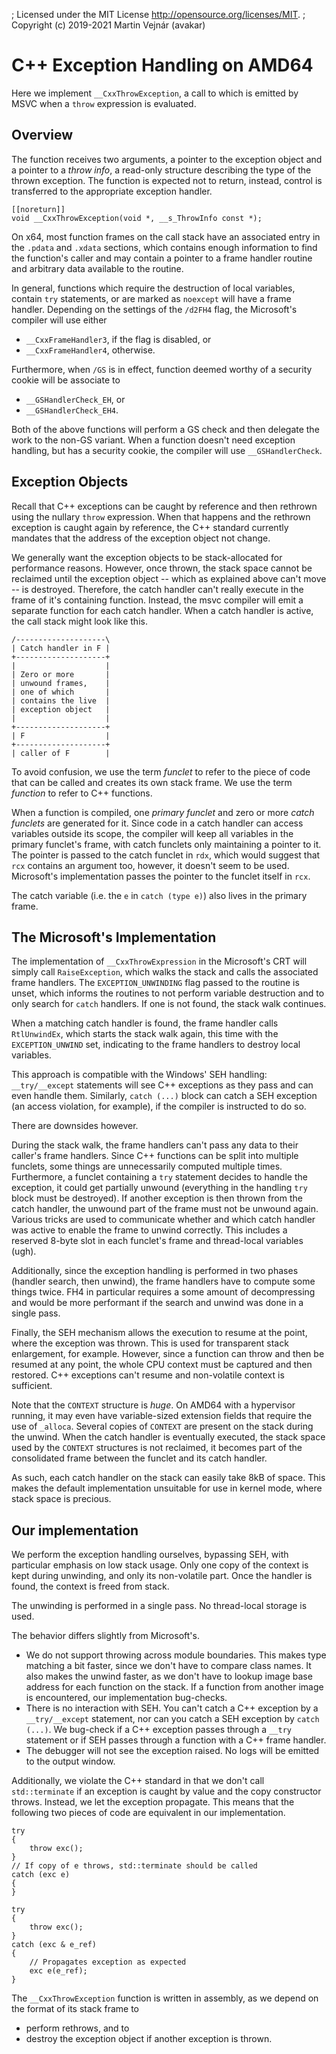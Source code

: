 ﻿; Licensed under the MIT License <http://opensource.org/licenses/MIT>.
; Copyright (c) 2019-2021 Martin Vejnár (avakar)

# C++ Exception Handling on AMD64

Here we implement `__CxxThrowException`, a call to which is
emitted by MSVC when a `throw` expression is evaluated.

## Overview

The function
receives two arguments, a pointer to the exception object and a pointer
to a *throw info*, a read-only structure describing the type of the thrown
exception. The function is expected not to return, instead, control
is transferred to the appropriate exception handler.

    [[noreturn]]
    void __CxxThrowException(void *, __s_ThrowInfo const *);

On x64, most function frames on the call stack have an associated entry
in the `.pdata` and `.xdata` sections, which contains enough information
to find the function's caller and may contain a pointer to a frame handler
routine and arbitrary data available to the routine.

In general, functions which require the destruction of local variables,
contain `try` statements, or are marked as `noexcept` will have a frame
handler. Depending on the settings of the `/d2FH4` flag, the Microsoft's
compiler will use either

* `__CxxFrameHandler3`, if the flag is disabled, or
* `__CxxFrameHandler4`, otherwise.

Furthermore, when `/GS` is in effect, function deemed worthy of a security
cookie will be associate to

* `__GSHandlerCheck_EH`, or
* `__GSHandlerCheck_EH4`.

Both of the above functions will perform a GS check and then delegate
the work to the non-GS variant. When a function doesn't need
exception handling, but has a security cookie, the compiler will use
`__GSHandlerCheck`.

## Exception Objects

Recall that C++ exceptions can be caught by reference and then rethrown
using the nullary `throw` expression. When that happens and the rethrown
exception is caught again by reference, the C++ standard currently mandates
that the address of the exception object not change.

We generally want the exception objects to be stack-allocated for performance
reasons. However, once thrown, the stack space cannot be reclaimed until
the exception object -- which as explained above can't move -- is destroyed.
Therefore, the catch handler can't really execute in the frame of it's
containing function. Instead, the msvc compiler will emit a separate function
for each catch handler. When a catch handler is active, the call stack
might look like this.

    /--------------------\
    | Catch handler in F |
    +--------------------+
    |                    |
    | Zero or more       |
    | unwound frames,    |
    | one of which       |
    | contains the live  |
    | exception object   |
    |                    |
    +--------------------+
    | F                  |
    +--------------------+
    | caller of F        |

To avoid confusion, we use the term *funclet* to refer to the piece of code
that can be called and creates its own stack frame. We use the term
*function* to refer to C++ functions.

When a function is compiled, one *primary funclet* and zero or more
*catch funclets* are generated for it. Since code in a catch handler
can access variables outside its scope, the compiler will keep all
variables in the primary funclet's frame, with catch funclets only
maintaining a pointer to it. The pointer is passed to the catch funclet
in `rdx`, which would suggest that `rcx` contains an argument too, however,
it doesn't seem to be used. Microsoft's implementation passes the pointer
to the funclet itself in `rcx`.

The catch variable (i.e. the `e` in `catch (type e)`) also lives in
the primary frame.

## The Microsoft's Implementation

The implementation of `__CxxThrowExpression` in the Microsoft's CRT will
simply call `RaiseException`, which walks the stack and calls the associated
frame handlers. The `EXCEPTION_UNWINDING` flag passed to the routine
is unset, which informs the routines to not perform variable destruction
and to only search for `catch` handlers. If one is not found, the stack walk
continues.

When a matching catch handler is found, the frame handler calls
`RtlUnwindEx`, which starts the stack walk again, this time with the
`EXCEPTION_UNWIND` set, indicating to the frame handlers to destroy local
variables.

This approach is compatible with the Windows' SEH handling: `__try/__except`
statements will see C++ exceptions as they pass and can even handle them.
Similarly, `catch (...)` block can catch a SEH exception (an access
violation, for example), if the compiler is instructed to do so.

There are downsides however.

During the stack walk, the frame handlers can't pass any data to their
caller's frame handlers. Since C++ functions can be split into multiple
funclets, some things are unnecessarily computed multiple times.
Furthermore, a funclet containing a `try` statement decides to
handle the exception, it could get partially unwound (everything in the
handling `try` block must be destroyed). If another exception is then
thrown from the catch handler, the unwound part of the frame must not be
unwound again. Various tricks are used to communicate whether and which
catch handler was active to enable the frame to unwind correctly. This
includes a reserved 8-byte slot in each funclet's frame and thread-local
variables (ugh).

Additionally, since the exception handling is performed in two phases (handler
search, then unwind), the frame handlers have to compute some things twice.
FH4 in particular requires a some amount of decompressing and would be
more performant if the search and unwind was done in a single pass.

Finally, the SEH mechanism allows the execution to resume at the point,
where the exception was thrown. This is used for transparent stack enlargement,
for example. However, since a function can throw and then be resumed
at any point, the whole CPU context must be captured and then restored.
C++ exceptions can't resume and non-volatile context is sufficient.

Note that the `CONTEXT` structure is *huge*. On AMD64 with a hypervisor
running, it may even have variable-sized extension fields that require
the use of `_alloca`. Several copies of `CONTEXT` are present on the stack
during the unwind. When the catch handler is eventually executed, the stack
space used by the `CONTEXT` structures is not reclaimed, it becomes
part of the consolidated frame between the funclet and its catch handler.

As such, each catch handler on the stack can easily take 8kB of space.
This makes the default implementation unsuitable for use in kernel mode,
where stack space is precious.

## Our implementation

We perform the exception handling ourselves, bypassing SEH, with particular
emphasis on low stack usage. Only one copy of the context is kept
during unwinding, and only its non-volatile part. Once the handler is found,
the context is freed from stack.

The unwinding is performed in a single pass. No thread-local storage is used.

The behavior differs slightly from Microsoft's.

* We do not support throwing across module boundaries. This makes type
  matching a bit faster, since we don't have to compare class names.
  It also makes the unwind faster, as we don't have to lookup image
  base address for each function on the stack. If a function from another
  image is encountered, our implementation bug-checks.
* There is no interaction with SEH. You can't catch a C++ exception
  by a `__try/__except` statement, nor can you catch a SEH exception by
  `catch (...)`. We bug-check if a C++ exception passes through a `__try`
  statement or if SEH passes through a function with a C++ frame handler.
* The debugger will not see the exception raised. No logs will be emitted
  to the output window.

Additionally, we violate the C++ standard in that we don't call
`std::terminate` if an exception is caught by value and the copy constructor
throws. Instead, we let the exception propagate. This means that the following
two pieces of code are equivalent in our implementation.

    try
    {
        throw exc();
    }
    // If copy of e throws, std::terminate should be called
    catch (exc e)
    {
    }

    try
    {
        throw exc();
    }
    catch (exc & e_ref)
    {
        // Propagates exception as expected
        exc e(e_ref);
    }

The `__CxxThrowException` function is written in assembly, as we depend on
the format of its stack frame to

* perform rethrows, and to
* destroy the exception object if another exception is thrown.
